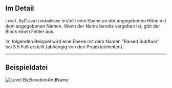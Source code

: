 ## Im Detail
`Level.ByElevationAndName` erstellt eine Ebene an der angegebenen Höhe mit dem angegebenen Namen. Wenn der Name bereits vergeben ist, gibt der Block einen Fehler aus.

Im folgenden Beispiel wird eine Ebene mit dem Namen "Raised Subfloor" bei 3.5 Fuß erstellt (abhängig von den Projekteinheiten).
___
## Beispieldatei

![Level.ByElevationAndName](./Revit.Elements.Level.ByElevationAndName_img.jpg)
